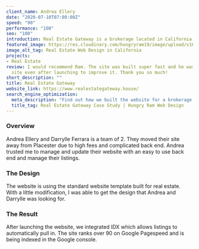 ```yaml
---
client_name: Andrea Ellery
date: "2020-07-10T07:00:00Z"
speed: "90"
performance: "100"
seo: "100"
introduction: Real Estate Gateway is a brokerage located in California. With the help from our team, we were able to increase website performance even with integration of IDX.
featured_image: https://res.cloudinary.com/hungryram19/image/upload/v1628098587/hungryram/real-estate-gateway-house_i0pf84.jpg
image_alt_tag: Real Estate Web Design in California
projects:
- Real Estate
review: I would recommend Ram. The site was built super fast and he was updating my
  site even after launching to improve it. Thank you so much!
short_description: ""
title: Real Estate Gateway
website_link: https://www.realestategateway.house/
search_engine_optimization:
  meta_description: "Find out how we built the website for a brokerage integrated with IDX"
  title_tag: Real Estate Gateway Case Study | Hungry Ram Web Design
---
```

### Overview

Andrea Ellery and Darrylle Ferrara is a team of 2. They moved their site away from Placester due to high fees and complicated back end. Andrea trusted me to manage and update their website with an easy to use back end and manage their listings.

### The Design

The website is using the standard website template built for real estate. With a little modification, I was able to get the design that Andrea and Darrylle was looking for.

### The Result

After launching the website, we integrated IDX which allows listings to automatically pull in. The site ranks over 90 on Google Pagespeed and is being indexed in the Google console.